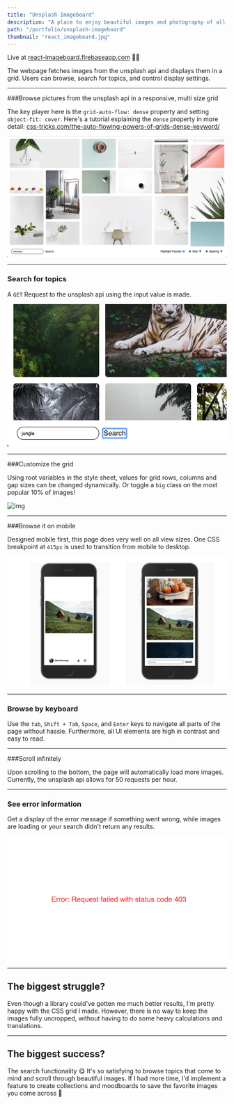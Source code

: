 ```yaml
---
title: "Unsplash Imageboard"
description: "A place to enjoy beautiful images and photography of all sorts"
path: "/portfolio/unsplash-imageboard"
thumbnail: "react_imageboard.jpg"
---
```


Live at [react-imageboard.firebaseapp.com](https://react-imageboard.firebaseapp.com) 🤖😙

The webpage fetches images from the unsplash api and displays them in a grid. Users can browse, search for topics, and control display settings.



---





###Browse pictures from the unsplash api in a responsive, multi size grid

The key player here is the `grid-auto-flow: dense` property and setting `object-fit: cover`. Here's a tutorial explaining the `dense` property in more detail: [css-tricks.com/the-auto-flowing-powers-of-grids-dense-keyword/](https://css-tricks.com/the-auto-flowing-powers-of-grids-dense-keyword/)



![img](./general.png)



<hr>



### Search for topics

A `GET` Request to the unsplash api using the input value is made.



![img](./search.png)





<hr>





###Customize the grid



Using root variables in the style sheet, values for grid rows, columns and gap sizes can be changed dynamically. Or toggle a `big` class on the most popular 10% of images!

![img](./size.png)

---

###Browse it on mobile

Designed mobile first, this page does very well on all view sizes. One CSS breakpoint at `415px` is used to transition from mobile to desktop.

![img](./mobile.png)

---

### Browse by keyboard

Use the `tab`, `Shift + Tab`, `Space`, and `Enter` keys to navigate all parts of the page without hassle. Furthermore, all UI elements are high in contrast and easy to read.

---

###Scroll infinitely

Upon scrolling to the bottom, the page will automatically load more images. Currently, the unsplash api allows for 50 requests per hour.

---

### See error information

Get a display of the error message if something went wrong, while images are loading or your search didn't return any results.

![img](./error.png)

---



## The biggest struggle?

Even though a library could've gotten me much better results, I'm pretty happy with the CSS grid I made. However, there is no way to keep the images fully uncropped, without having to do some heavy calculations and translations.

---

## The biggest success?

The search functionality 😋 It's so satisfying to browse topics that come to mind and scroll through beautiful images. If I had more time, I'd implement a feature to create collections and moodboards to save the favorite images you come across 🤗
